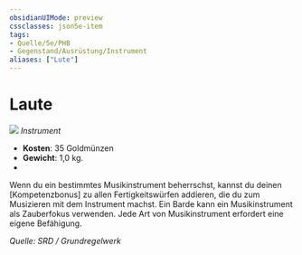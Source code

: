 ```yaml
---
obsidianUIMode: preview
cssclasses: json5e-item
tags:
- Quelle/5e/PHB
- Gegenstand/Ausrüstung/Instrument
aliases: ["Lute"]
---
```

# Laute
![](../../../99%20-%20Setup/Files/Bildersammlung/Symbolik/Gegenstände.webp#token)
*Instrument*  

- **Kosten**: 35 Goldmünzen
- **Gewicht**: 1,0 kg.
- 
Wenn du ein bestimmtes Musikinstrument beherrschst, kannst du deinen [Kompetenzbonus] zu allen Fertigkeitswürfen addieren, die du zum Musizieren mit dem Instrument machst. Ein Barde kann ein Musikinstrument als Zauberfokus verwenden. Jede Art von Musikinstrument erfordert eine eigene Befähigung.

*Quelle: SRD / Grundregelwerk*